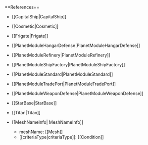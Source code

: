 ==References==
 * [[CapitalShip|CapitalShip]]
 * [[Cosmetic|Cosmetic]]
 * [[Frigate|Frigate]]
 * [[PlanetModuleHangarDefense|PlanetModuleHangarDefense]]
 * [[PlanetModuleRefinery|PlanetModuleRefinery]]
 * [[PlanetModuleShipFactory|PlanetModuleShipFactory]]
 * [[PlanetModuleStandard|PlanetModuleStandard]]
 * [[PlanetModuleTradePort|PlanetModuleTradePort]]
 * [[PlanetModuleWeaponDefense|PlanetModuleWeaponDefense]]
 * [[StarBase|StarBase]]
 * [[Titan|Titan]]

 * [[MeshNameInfo| MeshNameInfo]]
   * meshName: [[Mesh]]
   * [[criteriaType|criteriaType]]: [[Condition]]

